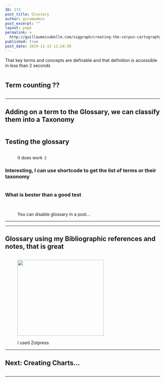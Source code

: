 ```yaml
---
ID: 173
post_title: Glossary
author: gicomadmin
post_excerpt: ""
layout: page
permalink: >
  http://guillaumeisabelle.com/siggraph/creating-the-corpus-cartography/glossary/
published: true
post_date: 2019-11-13 11:24:30
---
```

<!-- wp:paragraph -->

That key terms and concepts are definable and that definition is accessible in less than 2 seconds

<!-- /wp:paragraph -->

<!-- wp:image {"id":174,"linkDestination":"custom"} --><figure class="wp-block-image">

<a href="https://wordpress.org/plugins/glossary-by-codeat/" target="_blank" rel="noreferrer noopener"><img src="http://guillaumeisabelle.com/siggraph/wp-content/uploads/sites/25/2019/11/image-10.png" alt="" class="wp-image-174" /></a></figure> <!-- /wp:image -->

<!-- wp:heading -->

## Term counting ??

<!-- /wp:heading -->

<!-- wp:image {"id":178} --><figure class="wp-block-image">

<img src="http://guillaumeisabelle.com/siggraph/wp-content/uploads/sites/25/2019/11/image-11.png" alt="" class="wp-image-178" /></figure> <!-- /wp:image -->

<!-- wp:separator -->

<hr class="wp-block-separator" />

<!-- /wp:separator -->

<!-- wp:heading -->

## Adding on a term to the Glossary, we can classify them into a Taxonomy

<!-- /wp:heading -->

<!-- wp:image {"id":180} --><figure class="wp-block-image">

<img src="http://guillaumeisabelle.com/siggraph/wp-content/uploads/sites/25/2019/11/image-12.png" alt="" class="wp-image-180" /></figure> <!-- /wp:image -->

<!-- wp:heading -->

## Testing the glossary

<!-- /wp:heading -->

<!-- wp:image {"id":182} --><figure class="wp-block-image">

<img src="http://guillaumeisabelle.com/siggraph/wp-content/uploads/sites/25/2019/11/image-13.png" alt="" class="wp-image-182" /><figcaption>It does work :)</figcaption></figure> <!-- /wp:image -->

<!-- wp:heading {"level":3} -->

### Interesting, I can use shortcode to get the list of terms or their taxonomy

<!-- /wp:heading -->

<!-- wp:image {"id":185} --><figure class="wp-block-image">

<img src="http://guillaumeisabelle.com/siggraph/wp-content/uploads/sites/25/2019/11/image-14.png" alt="" class="wp-image-185" /></figure> <!-- /wp:image -->

<!-- wp:heading {"level":3} -->

### What is bester than a good test

<!-- /wp:heading -->

<!-- wp:image {"id":187} --><figure class="wp-block-image">

<img src="http://guillaumeisabelle.com/siggraph/wp-content/uploads/sites/25/2019/11/image-15.png" alt="" class="wp-image-187" /></figure> <!-- /wp:image -->

<!-- wp:paragraph -->



<!-- /wp:paragraph -->

<!-- wp:image {"id":189} --><figure class="wp-block-image">

<img src="http://guillaumeisabelle.com/siggraph/wp-content/uploads/sites/25/2019/11/image-16.png" alt="" class="wp-image-189" /><figcaption>You can disable glossary in a post...</figcaption></figure> <!-- /wp:image -->

<!-- wp:separator -->

<hr class="wp-block-separator" />

<!-- /wp:separator -->

<!-- wp:separator -->

<hr class="wp-block-separator" />

<!-- /wp:separator -->

<!-- wp:heading -->

## Glossary using my Bibliographic references and notes, that is great

<!-- /wp:heading -->

<!-- wp:image {"id":193} --><figure class="wp-block-image">

<img src="http://guillaumeisabelle.com/siggraph/wp-content/uploads/sites/25/2019/11/image-18.png" alt="" class="wp-image-193" /></figure> <!-- /wp:image -->

<!-- wp:image {"id":195,"width":281,"height":247,"linkDestination":"custom"} --><figure class="wp-block-image is-resized">

<a href="https://en-gb.wordpress.org/plugins/zotpress/" target="_blank" rel="noreferrer noopener"><img src="http://guillaumeisabelle.com/siggraph/wp-content/uploads/sites/25/2019/11/image-19.png" alt="" class="wp-image-195" width="281" height="247" /></a><figcaption>I used Zotpress</figcaption></figure> <!-- /wp:image -->

<!-- wp:separator -->

<hr class="wp-block-separator" />

<!-- /wp:separator -->

<!-- wp:heading -->

## Next: Creating Charts...

<!-- /wp:heading -->

<!-- wp:image {"id":191} --><figure class="wp-block-image">

<img src="http://guillaumeisabelle.com/siggraph/wp-content/uploads/sites/25/2019/11/image-17.png" alt="" class="wp-image-191" /></figure> <!-- /wp:image -->

<!-- wp:separator -->

<hr class="wp-block-separator" />

<!-- /wp:separator -->